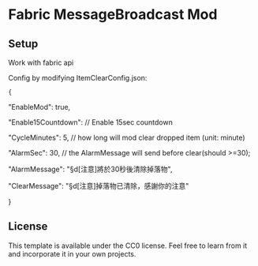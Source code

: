 # Fabric MessageBroadcast Mod

## Setup

Work with fabric api

Config by modifying ItemClearConfig.json:

    {
    
  "EnableMod": true,        
  
  "Enable15Countdown":       // Enable 15sec countdown
  
  "CycleMinutes": 5,          // how long will mod clear dropped item (unit: minute)
  
  "AlarmSec": 30,             // the AlarmMessage will send before clear(should >=30);
  
  "AlarmMessage": "§d[注意]將於30秒後清除掉落物",
  
  "ClearMessage": "§d[注意]掉落物已清除，感謝你的注意"
  
}


## License

This template is available under the CC0 license. Feel free to learn from it and incorporate it in your own projects.
